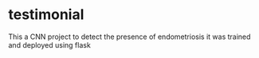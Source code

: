 # testimonial
This a CNN project to detect the presence of endometriosis it was trained and deployed using flask
